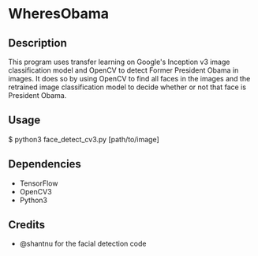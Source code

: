 # WheresObama

## Description
This program uses transfer learning on Google's Inception v3 image classification model and OpenCV to detect Former President Obama in images. It does so by using OpenCV to find all faces in the images and the retrained image classification model to decide whether or not that face is President Obama. 

## Usage
$ python3 face_detect_cv3.py [path/to/image]

## Dependencies
* TensorFlow
* OpenCV3
* Python3

## Credits
* @shantnu for the facial detection code 
